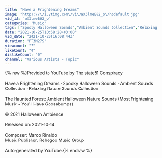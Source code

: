```yaml
---
title: "Have a Frightening Dreams"
image: "https:\/\/i.ytimg.com\/vi\/aX3lmeB62_o\/hqdefault.jpg"
vid_id: "aX3lmeB62_o"
categories: "Music"
tags: ["Spooky Halloween Sounds","Ambient Sounds Collection","Relaxing Nature Sounds Collection"]
date: "2021-10-25T10:58:28+03:00"
vid_date: "2021-10-20T16:08:44Z"
duration: "PT3M27S"
viewcount: "7"
likeCount: "0"
dislikeCount: "0"
channel: "Various Artists - Topic"
---
```

{% raw %}Provided to YouTube by The state51 Conspiracy<br /><br />Have a Frightening Dreams · Spooky Halloween Sounds · Ambient Sounds Collection · Relaxing Nature Sounds Collection<br /><br />The Haunted Forest: Ambient Halloween Nature Sounds (Most Frightening Music - You'll Have Goosebumps)<br /><br />℗ 2021 Halloween Ambience<br /><br />Released on: 2021-10-14<br /><br />Composer: Marco Rinaldo<br />Music  Publisher: Rehegoo Music Group<br /><br />Auto-generated by YouTube.{% endraw %}
